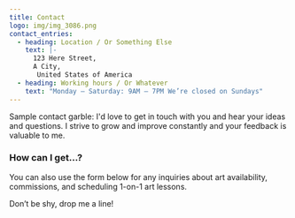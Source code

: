 ```yaml
---
title: Contact
logo: img/img_3086.png
contact_entries:
  - heading: Location / Or Something Else
    text: |-
      123 Here Street, 
      A City,
       United States of America
  - heading: Working hours / Or Whatever
    text: "Monday – Saturday: 9AM – 7PM We’re closed on Sundays"
---
```


Sample contact garble: I'd love to get in touch with you and hear your ideas and
questions. I strive to grow and improve constantly and your feedback
is valuable to me.

<h3 class="f4 b lh-title mb2">How can I get…?</h3>

You can also use the form below for any inquiries about art
availability, commissions, and scheduling 1-on-1 art lessons. 

Don’t be shy, drop me a line!

